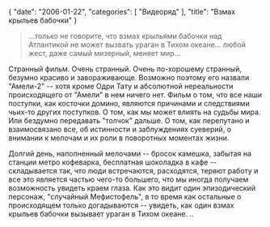 {
   "date": "2006-01-22",
   "categories": [
      "Видеоряд"
   ],
   "title": "Взмах крыльев бабочки"
}

> ...только не говорите, что взмах крыльями бабочки над Атлантикой не может вызвать ураган в Тихом океане... любой жест, даже самый мизерный, меняет мир...

Странный фильм. Очень странный. Очень по-хорошему странный, безумно красиво и завораживающе. Возможно поэтому его назвали "Амели-2" -- хотя кроме Одри Тату и абсолютной нереальности происходящего от "Амели" в нем ничего нет. Фильм о том, что все наши поступки, как косточки домино, являются причинами и следствиями чьих-то других поступков. О том, как мы может влиять на судьбы мира. Или бездумно передавать "толчок" дальше. О том, как перепутано и взаимосвязано все, об истинности и заблуждениях суеверий, о внимании к мелочам и их роли в поворотных моментах жизни.

Долгий день, наполненный мелочами -- бросок камешка, забытая на станции метро кофеварка, бесплатная шоколадка в кафе -- складывается так, что люди встречаются, расходятся, теряют работу и все это является частью чего-то большего, что мы иногда получаем возможность увидеть краем глаза. Как это видит один эпизодический персонаж, "случайный Мефистофель", в то время как остальные о происходящем только догадываются -- увидеть, как один взмах крыльев бабочки вызывает ураган в Тихом океане. ..
